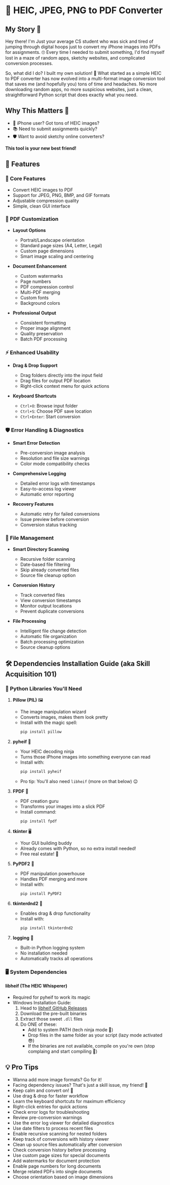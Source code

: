 # 📱 HEIC, JPEG, PNG to PDF Converter

## My Story 🚀

Hey there! I'm Just your average CS student who was sick and tired of jumping through digital hoops just to convert my iPhone images into PDFs for assignments. 🙄 Every time I needed to submit something, I'd find myself lost in a maze of random apps, sketchy websites, and complicated conversion processes. 

So, what did I do? I built my own solution! 💪 What started as a simple HEIC to PDF converter has now evolved into a multi-format image conversion tool that saves me (and hopefully you) tons of time and headaches. No more downloading random apps, no more suspicious websites, just a clean, straightforward Python script that does exactly what you need.

## Why This Matters 🤔

- 📸 iPhone user? Got tons of HEIC images?
- 📚 Need to submit assignments quickly?
- 🛡️ Want to avoid sketchy online converters?

**This tool is your new best friend!**

## 🌟 Features

### 🎯 Core Features
- Convert HEIC images to PDF
- Support for JPEG, PNG, BMP, and GIF formats
- Adjustable compression quality
- Simple, clean GUI interface

### 📄 PDF Customization
- **Layout Options**
  - Portrait/Landscape orientation
  - Standard page sizes (A4, Letter, Legal)
  - Custom page dimensions
  - Smart image scaling and centering

- **Document Enhancement**
  - Custom watermarks
  - Page numbers
  - PDF compression control
  - Multi-PDF merging
  - Custom fonts
  - Background colors

- **Professional Output**
  - Consistent formatting
  - Proper image alignment
  - Quality preservation
  - Batch PDF processing

### ⚡ Enhanced Usability
- **Drag & Drop Support**
  - Drag folders directly into the input field
  - Drag files for output PDF location
  - Right-click context menu for quick actions

- **Keyboard Shortcuts**
  - `Ctrl+O`: Browse input folder
  - `Ctrl+S`: Choose PDF save location
  - `Ctrl+Enter`: Start conversion

### 🛡️ Error Handling & Diagnostics
- **Smart Error Detection**
  - Pre-conversion image analysis
  - Resolution and file size warnings
  - Color mode compatibility checks
  
- **Comprehensive Logging**
  - Detailed error logs with timestamps
  - Easy-to-access log viewer
  - Automatic error reporting
  
- **Recovery Features**
  - Automatic retry for failed conversions
  - Issue preview before conversion
  - Conversion status tracking

### 📁 File Management
- **Smart Directory Scanning**
  - Recursive folder scanning
  - Date-based file filtering
  - Skip already converted files
  - Source file cleanup option

- **Conversion History**
  - Track converted files
  - View conversion timestamps
  - Monitor output locations
  - Prevent duplicate conversions

- **File Processing**
  - Intelligent file change detection
  - Automatic file organization
  - Batch processing optimization
  - Source cleanup options

## 🛠 Dependencies Installation Guide (aka Skill Acquisition 101) 

### 🐍 Python Libraries You'll Need

1. **Pillow (PIL)** 🖼️
   - The image manipulation wizard
   - Converts images, makes them look pretty
   - Install with the magic spell: 
     ```bash
     pip install pillow
     ```

2. **pyheif** 🍎 
   - Your HEIC decoding ninja
   - Turns those iPhone images into something everyone can read
   - Install with:
     ```bash
     pip install pyheif
     ```
   - Pro tip: You'll also need `libheif` (more on that below) 😉

3. **FPDF** 📄
   - PDF creation guru
   - Transforms your images into a slick PDF
   - Install command:
     ```bash
     pip install fpdf
     ```

4. **tkinter** 🖥️
   - Your GUI building buddy
   - Already comes with Python, so no extra install needed! 
   - Free real estate! 🎊

5. **PyPDF2** 📑
   - PDF manipulation powerhouse
   - Handles PDF merging and more
   - Install with:
     ```bash
     pip install PyPDF2
     ```

6. **tkinterdnd2** 🎯
   - Enables drag & drop functionality
   - Install with:
     ```bash
     pip install tkinterdnd2
     ```

7. **logging** 📝
   - Built-in Python logging system
   - No installation needed
   - Automatically tracks all operations

### 🖥️ System Dependencies

#### libheif (The HEIC Whisperer)
- Required for pyheif to work its magic
- Windows Installation Guide:
  1. Head to [libheif GitHub Releases](https://github.com/strukturag/libheif/releases)
  2. Download the pre-built binaries
  3. Extract those sweet `.dll` files
  4. Do ONE of these:
     - Add to system PATH (tech ninja mode 🥷)
     - Drop files in the same folder as your script (lazy mode activated 😎)
     - If the binaries are not available, compile on you're own (stop complaing and start compiling 🤡)

## 💡 Pro Tips
- Wanna add more image formats? Go for it! 
- Facing dependency issues? That's just a skill issue, my friend! 💪
- Keep calm and convert on! 🚀
- Use drag & drop for faster workflow
- Learn the keyboard shortcuts for maximum efficiency
- Right-click entries for quick actions
- Check error logs for troubleshooting
- Review pre-conversion warnings
- Use the error log viewer for detailed diagnostics
- Use date filters to process recent files
- Enable recursive scanning for nested folders
- Keep track of conversions with history viewer
- Clean up source files automatically after conversion
- Check conversion history before processing
- Use custom page sizes for special documents
- Add watermarks for document protection
- Enable page numbers for long documents
- Merge related PDFs into single documents
- Choose orientation based on image dimensions

